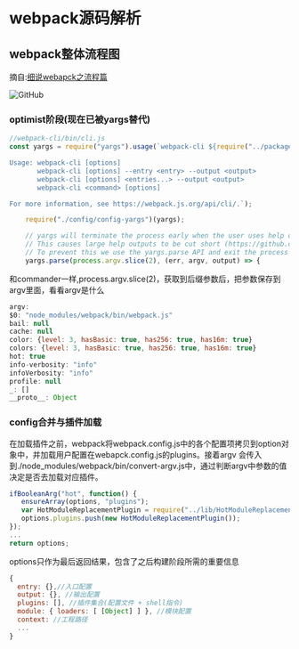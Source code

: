 <!--
 * @Description: 
 * @Author: dingxuejin
 * @Date: 2020-06-28 13:35:16
 * @LastEditTime: 2020-07-06 17:33:08
 * @LastEditors: dingxuejin
--> 

# webpack源码解析

## webpack整体流程图

摘自:[细说webapck之流程篇](https://www.cnblogs.com/yxy99/p/5852987.html)

![GitHub](https://img.alicdn.com/tps/TB1GVGFNXXXXXaTapXXXXXXXXXX-4436-4244.jpg "GitHub,Social Coding")

### optimist阶段(现在已被yargs替代)

```js
//webpack-cli/bin/cli.js
const yargs = require("yargs").usage(`webpack-cli ${require("../package.json").version}

Usage: webpack-cli [options]
       webpack-cli [options] --entry <entry> --output <output>
       webpack-cli [options] <entries...> --output <output>
       webpack-cli <command> [options]

For more information, see https://webpack.js.org/api/cli/.`);

	require("./config/config-yargs")(yargs);

	// yargs will terminate the process early when the user uses help or version.
	// This causes large help outputs to be cut short (https://github.com/nodejs/node/wiki/API-changes-between-v0.10-and-v4#process).
	// To prevent this we use the yargs.parse API and exit the process normally
	yargs.parse(process.argv.slice(2), (err, argv, output) => {
```

和commander一样,process.argv.slice(2)，获取到后缀参数后，把参数保存到argv里面，看看argv是什么

```js
argv:
$0: "node_modules/webpack/bin/webpack.js"
bail: null
cache: null
color: {level: 3, hasBasic: true, has256: true, has16m: true}
colors: {level: 3, hasBasic: true, has256: true, has16m: true}
hot: true
info-verbosity: "info"
infoVerbosity: "info"
profile: null
_: []
__proto__: Object
```
 ### config合并与插件加载
 
 在加载插件之前，webpack将webpack.config.js中的各个配置项拷贝到option对象中，并加载用户配置在webapck.config.js的plugins。接着argv
 会传入到./node_modules/webpack/bin/convert-argv.js中，通过判断argv中参数的值决定是否去加载对应插件。
 ```js
 ifBooleanArg("hot", function() {
    ensureArray(options, "plugins");
    var HotModuleReplacementPlugin = require("../lib/HotModuleReplacementPlugin");
    options.plugins.push(new HotModuleReplacementPlugin());
});
...
return options;
 ```
options只作为最后返回结果，包含了之后构建阶段所需的重要信息

```js
{
  entry: {},//入口配置
  output: {}, //输出配置
  plugins: [], //插件集合(配置文件 + shell指令)
  module: { loaders: [ [Object] ] }, //模块配置
  context: //工程路径
  ...
}
```

